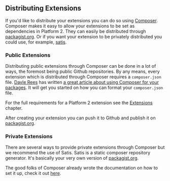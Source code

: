 ## Distributing Extensions

If you'd like to distribute your extensions you can do so using [Composer](http://getcomposer.org/). Composer makes it easy to allow your extensions to be set as dependencies in Platform 2. They can easily be distributed through [packagist.org](https://packagist.org). Or if you want your extension to be privately distributed you could use, for example, [satis](https://github.com/composer/satis).

### Public Extensions

Distributing public extensions through Composer can be done in a lot of ways, the foremost being public Github repositories. By any means, every extension which is distributed through Composer requires a `composer.json` file. [Dayle Rees](https://twitter.com/daylerees) has written [a great article about using Composer for your packages](http://daylerees.com/composer-primer). It will get you started on how you can format your `composer.json` file.

For the full requirements for a Platform 2 extension see the [Extensions](#extensions) chapter.

After creating your extension you can push it to Github and publish it on [packagist.org](https://packagist.org).


### Private Extensions

There are several ways to provide private extensions through Composer but we recommend the use of Satis. Satis is a static composer repository generator. It's basically your very own version of [packagist.org](https://packagist.org).

The good folks of Composer already wrote the documentation on how to set it up, check it out [here](http://getcomposer.org/doc/articles/handling-private-packages-with-satis.md).
